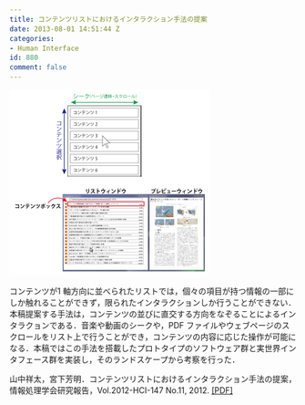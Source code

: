 ```yaml
---
title: コンテンツリストにおけるインタラクション手法の提案
date: 2013-08-01 14:51:44 Z
categories:
- Human Interface
id: 880
comment: false
---
```


[![ContentsList_HCI147](/wp-content/uploads/2015/05/ContentsList_HCI147.png)](/wp-content/uploads/2015/05/ContentsList_HCI147.png)

コンテンツが1 軸方向に並べられたリストでは，個々の項目が持つ情報の一部にしか触れることができず，限られたインタラクションしか行うことができない．本稿提案する手法は，コンテンツの並びに直交する方向をなぞることによるインタラクョンである．音楽や動画のシークや，PDF ファイルやウェブページのスクロールをリスト上で行うことができ，コンテンツの内容に応じた操作が可能になる．本稿ではこの手法を搭載したプロトタイプのソフトウェア群と実世界インタフェース群を実装し，そのランドスケープから考察を行った．

山中祥太，宮下芳明．コンテンツリストにおけるインタラクション手法の提案，情報処理学会研究報告，Vol.2012-HCI-147 No.11, 2012\. [[PDF]](/wp-content/uploads/2015/04/%E3%82%B3%E3%83%B3%E3%83%86%E3%83%B3%E3%83%84%E3%83%AA%E3%82%B9%E3%83%88%E3%81%AB%E3%81%8A%E3%81%91%E3%82%8B%E3%82%A4%E3%83%B3%E3%82%BF%E3%83%A9%E3%82%AF%E3%82%B7%E3%83%A7%E3%83%B3%E6%89%8B%E6%B3%95%E3%81%AE%E6%8F%90%E6%A1%88.pdf)
